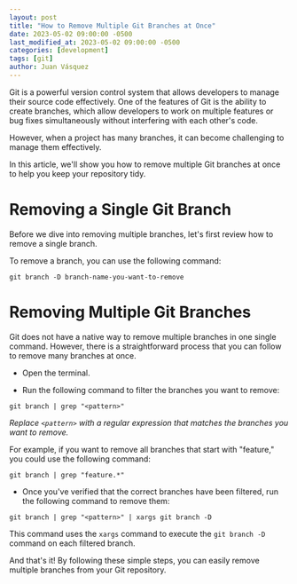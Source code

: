 ```yaml
---
layout: post
title: "How to Remove Multiple Git Branches at Once"
date: 2023-05-02 09:00:00 -0500
last_modified_at: 2023-05-02 09:00:00 -0500
categories: [development]
tags: [git]
author: Juan Vásquez
---
```


Git is a powerful version control system that allows developers to manage their source code effectively.
One of the features of Git is the ability to create branches,
which allow developers to work on multiple features or bug fixes simultaneously without interfering with each other's code.

However, when a project has many branches, it can become challenging to manage them effectively.

In this article, we'll show you how to remove multiple Git branches at once to help you keep your repository tidy.

# Removing a Single Git Branch

Before we dive into removing multiple branches, let's first review how to remove a single branch.

To remove a branch, you can use the following command:

```git
git branch -D branch-name-you-want-to-remove
```

# Removing Multiple Git Branches

Git does not have a native way to remove multiple branches in one single command.
However, there is a straightforward process that you can follow to remove many branches at once.


- Open the terminal.

- Run the following command to filter the branches you want to remove:

```git
git branch | grep "<pattern>"
```

_Replace `<pattern>` with a regular expression that matches the branches you want to remove._

For example, if you want to remove all branches that start with "feature," you could use the following command:

```git
git branch | grep "feature.*"
```

- Once you've verified that the correct branches have been filtered, run the following command to remove them:

```git
git branch | grep "<pattern>" | xargs git branch -D
```

This command uses the `xargs` command to execute the `git branch -D` command on each filtered branch.

And that's it! By following these simple steps, you can easily remove multiple branches from your Git repository.
